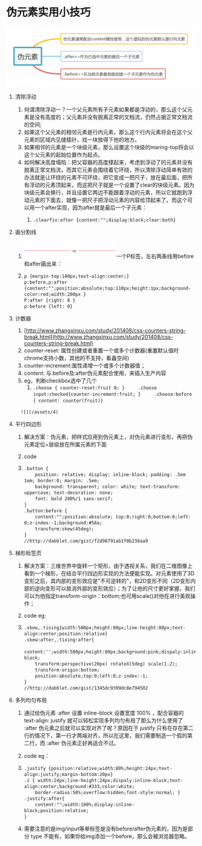 # 伪元素实用小技巧

![](/assets/1)

1. 清除浮动
   1. 何谓清除浮动一？一个父元素所有子元素如果都是浮动的，那么这个父元素是没有高度的；父元素并没有脱离正常的文档流，仍然占据正常文档流的空间;
   2. 如果这个父元素的相邻元素是行内元素，那么这个行内元素将会在这个父元素的区域内见缝插针，找一块放得下他的地方。
   3. 如果相邻的元素是一个块级元素，那么设置这个块级的maring-top将会以这个父元素的起始位置作为起点。
   4. 如何解决高度塌陷：把父容器的高度撑起来，考虑到浮动了的元素并没有脱离正常文档流，而其它元素会围绕着它环绕，所以清除浮动简单有效的办法就是让环绕的元素不可环绕，把它变成一把尺子，放在最后面，把所有浮动的元素顶起来，而这把尺子就是一个设置了clear的块级元素。因为块级元素会换行，并且设置它两边不能跟着浮动的元素，所以它就跑到浮动元素的下面去，就像一把尺子把浮动元素的内容给顶起来了。而这个可以用一个after实现，因为after就是最后一个子元素：
      1. ```
         .clearfix:after {content:"";display:block;clear:both}
         ```
2. 画分割线
   1. ![](/assets/3)一个P标签，左右两条线用before和after画出来：
   2. ```
      p {margin-top:100px;text-align:center;}
      p:before,p:after {content:"";position:absolute;top:110px;height:1px;background-color:red;width:200px }
      P:after {right: 0 }
      p:before {left: 0}
      ```
3. 计数器  
   1. [http://www.zhangxinxu.com/study/201408/css-counters-string-break.html](http://www.zhangxinxu.com/study/201408/css-counters-string-break.html)  
   2. counter-reset: 属性创建或者重置一个或多个计数器\(重置默认值时chrome支持小数，其他的不支持，看鑫空间\)  
   3. counter-increment:属性递增一个或多个计数器值；  
   4. content: 与:before及:after伪元素配合使用，来插入生产内容  
   5. eg，判断checkbox选中了几个  
      1. `.choose { counter-reset:fruit 0; }    
         .choose input:checked{counter-increment:fruit; }    
         .choose:before { content: counter(fruit)}`

   ```
     ![](/assets/4)
   ```

4. 平行四边形

   1. 解决方案：伪元素，把样式应用到伪元素上，对伪元素进行变形，再把伪元素定位+层级放在所属元素的下面

   2. code

   3. ```
      .button {
          position: relative; display: inline-block; padding: .5em 1em; border:0; margin: .5em;
          background: transparent; color: white; text-transform: uppercase; text-decoration: none;
          font: bold 200%/1 sans-serif;
      }
      .button:before { 
          content:"";position:absolute; top:0;right:0;bottom:0;left: 0;z-index:-1;background:#58a;
          transform:skew(45deg);
      }
      //http://dabblet.com/gist/f2d98791ab1f0b238aa9
      ```

5. 梯形标签页

   1. 解决方案：三维世界中旋转一个矩形，由于透视关系，我们在二维图像上看到一个梯形，在结合平行四边形实现的方法便能实现。对元素使用了3D变形之后，其内部的变形效应是"不可逆转的"，和2D变形不同（2D变形内部的逆向变形可以抵消外部的变形效应）；为了让他的尺寸更好掌握，我们可以为他指定transform-origin：bottom;也可用scale\(\)对他在进行美观操作；

   2. code eg:

   3. ```
      .skew,.tixing{width:500px;height:80px;line-height:80px;text-align:center;position:relative}
      .skew:after,.tixing:after{
          content:'';width:500px;height:80px;background:pink;dispaly:inline-block;
          transform:perspective(20px) rotateX(5deg) scale(1.2);
          transform-origin:bottom;
          position:absolute;top:0;left:0;z-index:-1;
      }
      //http://dabblet.com/gist/1345dc9399dc8e794502
      ```

6. 多列均匀布局

   1. 通过给伪元素 :after 设置 inline-block 设置宽度 100% ，配合容器的 text-align: justify 就可以轻松实现多列均匀布局了那么为什么使用了 :after 伪元素之后就可以实现对齐了呢？原因在于 justify 只有在存在第二行的情况下，第一行才两端对齐，所以在这里，我们需要制造一个假的第二行，而 :after 伪元素正好再适合不过。

   2. code eg：

   3. ```
      .justify {position:relative;width:80%;height:24px;text-align:justify;margin-bottom:20px}
      .i { width:24px;line-height:24px;dispaly:inline-block;text-align:center;background:#333;color:white;
          border-radius:50%;overflow:hidden;font-style:normal; }
      .justify:after{
          content:"";width:100%;display:inline-block;position:relative;
      }
      ```
   4. 需要注意的是img/input等单标签是没有before/after伪元素的，因为是部分 type 不能有，如果你给img添加一个before，那么会被浏览器忽略。



